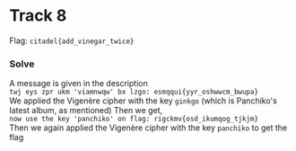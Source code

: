 # Track 8
Flag: `citadel{add_vinegar_twice}`

### Solve
A message is given in the description<br>
`twj eys zpr ukm 'viamnwqw' bx lzgo: esmqqui{yyr_oshwwcm_bwupa}`<br>
We applied the Vigenère cipher with the key `ginkgo` (which is Panchiko's latest album, as mentioned)
Then we get, <br>`now use the key 'panchiko' on flag: rigckmv{osd_ikumqog_tjkjm}`<br>
Then we again applied the Vigenère cipher with the key `panchiko` to get the flag